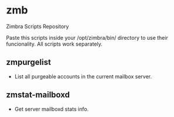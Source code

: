 # zmb

Zimbra Scripts Repository

Paste this scripts inside your /opt/zimbra/bin/ directory to use their funcionality. All scripts work separately.

## zmpurgelist
- List all purgeable accounts in the current mailbox server.
  
## zmstat-mailboxd
- Get server mailboxd stats info.
